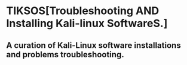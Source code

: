 # TIKSOS[Troubleshooting AND Installing Kali-linux SoftwareS.]
<h2>A curation of Kali-Linux software installations and problems troubleshooting.</h2>
